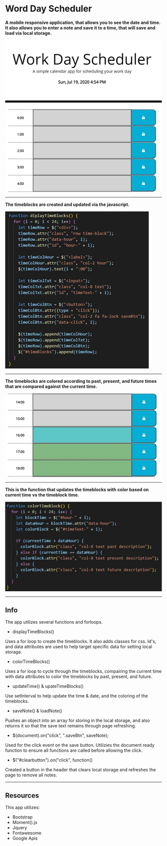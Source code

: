 # Word Day Scheduler

<strong>A mobile responsive application, that allows you to see the date and time.</strong>
<strong>It also allows you to enter a note and save it to a time, that will save and load via local storage.</strong>

 ![Work Day Scheduler](/images/scheduler.jpg)

<hr>

<strong>The timeblocks are created and updated via the javascript.</strong>
 
![Time Block Create Code](/images/timeblocks.jpg)
 
<hr>
 
<strong>The timeblocks are colored according to past, present, and future times that are compared against the current time.</strong>

![Colored Timeblocks](/images/timecolors.jpg)

<hr>

<strong>This is the function that updates the timeblocks with color based on current time vs the timeblock time.</strong>

![Color Timeblock Code](/images/colorblocks.jpg)

<hr>

## Info

The app utilizes several functions and forloops.

* displayTimeBlocks()

Uses a for loop to create the timeblocks. 
It also adds classes for css.
Id's, and data attributes are used to help target specific data for setting local storage.

* colorTimeBlocks()

Uses a for loop to cycle through the timeblocks, compairing the current time with data attributes to color the timeblocks by past, present, and future.

* updateTime() & upateTimeBlocks()

Use setInterval to help update the time & date, and the coloring of the timeblocks.

* saveNote() & loadNote()

Pushes an object into an array for storing in the local storage, and also returns it so that the save text remains through page refreshing.

* $(document).on("click", ".saveBtn", saveNote);

Used for the click event on the save button.
Utilizies the document ready function to ensure all functions are called before allowing the click.

* $("#clearbutton").on("click", function()

Created a button in the header that clears local storage and refreshes the page to remove all notes.

<hr>

## Resources

This app utilizes:
* Bootstrap
* Moment().js
* Jquery
* Fontawesome
* Google Apis
